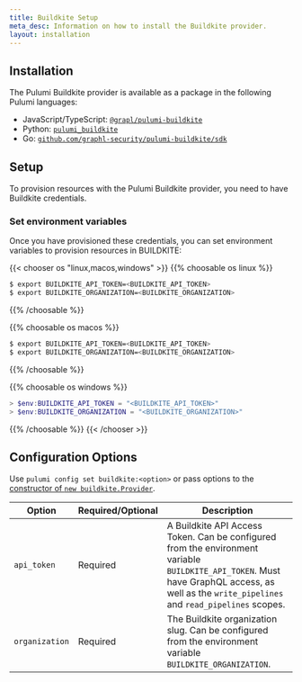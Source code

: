 ```yaml
---
title: Buildkite Setup
meta_desc: Information on how to install the Buildkite provider.
layout: installation
---
```


## Installation

The Pulumi Buildkite provider is available as a package in the following Pulumi languages:

* JavaScript/TypeScript: [`@grapl/pulumi-buildkite`](https://www.npmjs.com/package/@grapl/pulumi-buildkite)
* Python: [`pulumi_buildkite`](https://pypi.org/project/pulumi-buildkite/)
* Go: [`github.com/graphl-security/pulumi-buildkite/sdk`](https://pkg.go.dev/github.com/grapl-security/pulumi-buildkite/sdk)

## Setup

To provision resources with the Pulumi Buildkite provider, you need to have
Buildkite credentials.

### Set environment variables

Once you have provisioned these credentials, you can set environment
variables to provision resources in BUILDKITE:

{{< chooser os "linux,macos,windows" >}}
{{% choosable os linux %}}

```bash
$ export BUILDKITE_API_TOKEN=<BUILDKITE_API_TOKEN>
$ export BUILDKITE_ORGANIZATION=<BUILDKITE_ORGANIZATION>
```

{{% /choosable %}}

{{% choosable os macos %}}

```bash
$ export BUILDKITE_API_TOKEN=<BUILDKITE_API_TOKEN>
$ export BUILDKITE_ORGANIZATION=<BUILDKITE_ORGANIZATION>
```

{{% /choosable %}}

{{% choosable os windows %}}

```powershell
> $env:BUILDKITE_API_TOKEN = "<BUILDKITE_API_TOKEN>"
> $env:BUILDKITE_ORGANIZATION = "<BUILDKITE_ORGANIZATION>"
```

{{% /choosable %}}
{{< /chooser >}}

## Configuration Options

Use `pulumi config set buildkite:<option>` or pass options to the [constructor of `new buildkite.Provider`](/registry/packages/buildkite/api-docs/provider).

| Option          | Required/Optional | Description                                                                                                       |
|-----------------|-------------------|-------------------------------------------------------------------------------------------------------------------|
| `api_token`     | Required          | A Buildkite API Access Token. Can be configured from the environment variable `BUILDKITE_API_TOKEN`. Must have GraphQL access, as well as the `write_pipelines` and `read_pipelines` scopes. |
| `organization`  | Required          | The Buildkite organization slug. Can be configured from the environment variable `BUILDKITE_ORGANIZATION`. |
